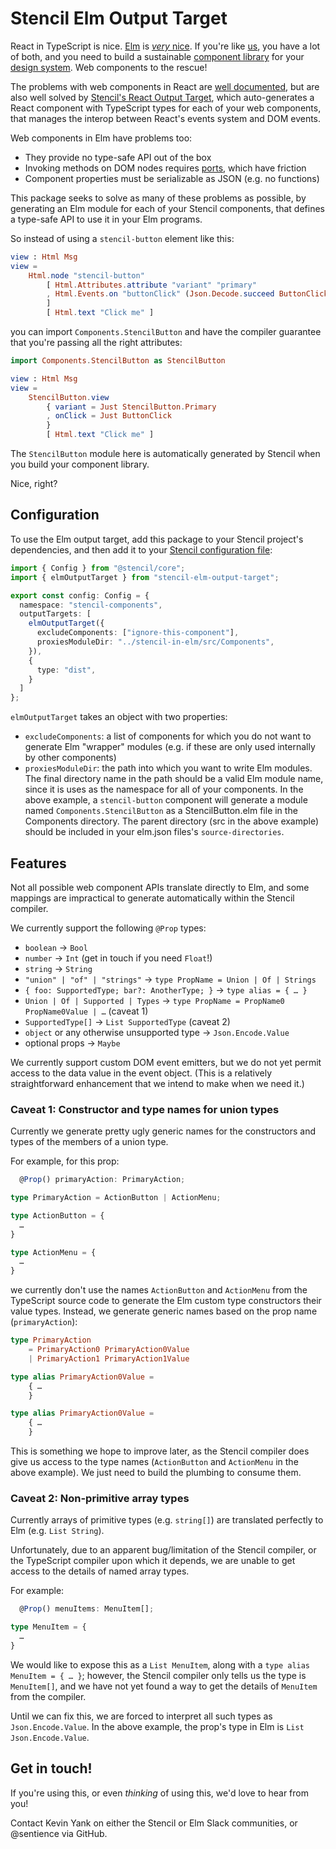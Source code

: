 # Stencil Elm Output Target

React in TypeScript is nice.
[Elm][elm] is [_very_ nice][elm-dev-happiness].
If you're like [us][cultureamp], you have a lot of both,
and you need to build a sustainable [component library][kaizen-repo]
for your [design system][kaizen-site].
Web components to the rescue!

The problems with web components in React are [well documented][wc-react-probs],
but are also well solved by [Stencil's React Output Target][react-output],
which auto-generates a React component with TypeScript types
for each of your web components,
that manages the interop between React's events system and DOM events.

Web components in Elm have problems too:

- They provide no type-safe API out of the box
- Invoking methods on DOM nodes requires [ports][], which have friction
- Component properties must be serializable as JSON (e.g. no functions)

This package seeks to solve as many of these problems as possible,
by generating an Elm module for each of your Stencil components,
that defines a type-safe API to use it in your Elm programs.

So instead of using a `stencil-button` element like this:

```elm
view : Html Msg
view =
    Html.node "stencil-button"
        [ Html.Attributes.attribute "variant" "primary"
        , Html.Events.on "buttonClick" (Json.Decode.succeed ButtonClick)
        ]
        [ Html.text "Click me" ]
```

you can import `Components.StencilButton` and have the compiler guarantee that you're
passing all the right attributes:

```elm
import Components.StencilButton as StencilButton

view : Html Msg
view =
    StencilButton.view
        { variant = Just StencilButton.Primary
        , onClick = Just ButtonClick
        }
        [ Html.text "Click me" ]
```

The `StencilButton` module here
is automatically generated by Stencil when you build your component library.

Nice, right?

## Configuration

To use the Elm output target,
add this package to your Stencil project's dependencies,
and then add it to your [Stencil configuration file][stencil-config]:

```typescript
import { Config } from "@stencil/core";
import { elmOutputTarget } from "stencil-elm-output-target";

export const config: Config = {
  namespace: "stencil-components",
  outputTargets: [
    elmOutputTarget({
      excludeComponents: ["ignore-this-component"],
      proxiesModuleDir: "../stencil-in-elm/src/Components",
    }),
    {
      type: "dist",
    }
  ]
};
```

`elmOutputTarget` takes an object with two properties:

- `excludeComponents`: a list of components
  for which you do not want to generate Elm "wrapper" modules
  (e.g. if these are only used internally by other components)
- `proxiesModuleDir`: the path into which you want to write Elm modules.
  The final directory name in the path should be a valid Elm module name,
  since it is uses as the namespace for all of your components.
  In the above example, a `stencil-button` component will generate
  a module named `Components.StencilButton` as a StencilButton.elm file
  in the Components directory. The parent directory (src in the above example)
  should be included in your elm.json files's `source-directories`.

## Features

Not all possible web component APIs translate directly to Elm,
and some mappings
are impractical to generate automatically within the Stencil compiler.

We currently support the following `@Prop` types:

  - `boolean` → `Bool`
  - `number` → `Int` (get in touch if you need `Float`!)
  - `string` → `String`
  - `"union" | "of" | "strings"` → `type PropName = Union | Of | Strings`
  - `{ foo: SupportedType; bar?: AnotherType; }` → `type alias = { … }`
  - `Union | Of | Supported | Types` → `type PropName = PropName0 PropName0Value | …` (caveat 1)
  - `SupportedType[]` → `List SupportedType` (caveat 2)
  - `object` or any otherwise unsupported type → `Json.Encode.Value`
  - optional props → `Maybe`

We currently support custom DOM event emitters,
but we do not yet permit access to the data value in the event object.
(This is a relatively straightforward enhancement
that we intend to make when we need it.)

### Caveat 1: Constructor and type names for union types

Currently we generate pretty ugly generic names for the constructors and types
of the members of a union type.

For example, for this prop:

```typescript
  @Prop() primaryAction: PrimaryAction;

type PrimaryAction = ActionButton | ActionMenu;

type ActionButton = {
  …
}

type ActionMenu = {
  …
}
```

we currently don't use the names `ActionButton` and `ActionMenu`
from the TypeScript source code
to generate the Elm custom type constructors their value types.
Instead, we generate generic names based on the prop name (`primaryAction`):

```elm
type PrimaryAction
    = PrimaryAction0 PrimaryAction0Value
    | PrimaryAction1 PrimaryAction1Value

type alias PrimaryAction0Value =
    { …
    }

type alias PrimaryAction0Value =
    { …
    }
```

This is something we hope to improve later,
as the Stencil compiler does give us access to the type names
(`ActionButton` and `ActionMenu` in the above example).
We just need to build the plumbing to consume them.

### Caveat 2: Non-primitive array types

Currently arrays of primitive types (e.g. `string[]`)
are translated perfectly to Elm (e.g. `List String`).

Unfortunately,
due to an apparent bug/limitation of the Stencil compiler,
or the TypeScript compiler upon which it depends,
we are unable to get access to the details of named array types.

For example:

```typescript
  @Prop() menuItems: MenuItem[];

type MenuItem = {
  …
}
```

We would like to expose this as a `List MenuItem`,
along with a `type alias MenuItem = { … }`;
however, the Stencil compiler only tells us the type is `MenuItem[]`,
and we have not yet found a way to get the details of `MenuItem`
from the compiler.

Until we can fix this,
we are forced to interpret all such types as `Json.Encode.Value`.
In the above example, the prop's type in Elm is `List Json.Encode.Value`.

## Get in touch!

If you're using this,
or even _thinking_ of using this,
we'd love to hear from you!

Contact Kevin Yank on either the Stencil or Elm Slack communities,
or @sentience via GitHub.

[elm]: https://elm-lang.org
[elm-dev-happiness]: https://www.youtube.com/watch?v=kuOCx0QeQ5c
[cultureamp]: https://www.cultureamp.com/
[kaizen-repo]: https://github.com/cultureamp/kaizen-design-system
[kaizen-site]: https://cultureamp.design
[wc-react-probs]: https://custom-elements-everywhere.com/#react
[react-output]: https://stenciljs.com/docs/react
[ports]: https://guide.elm-lang.org/interop/ports.html
[stencil-config]: https://stenciljs.com/docs/config
